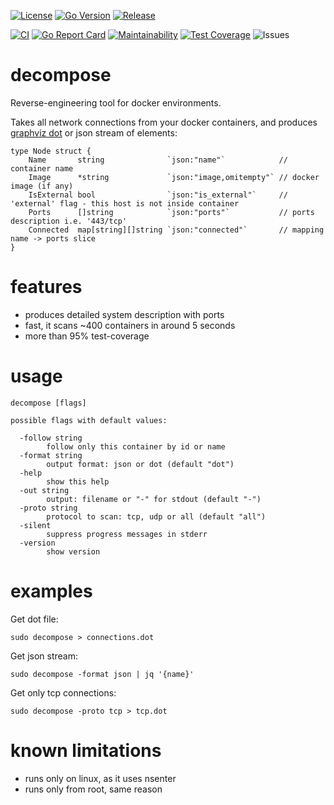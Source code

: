 [![License](https://img.shields.io/badge/license-MIT%20License-blue.svg)](https://github.com/s0rg/decompose/blob/master/LICENSE)
[![Go Version](https://img.shields.io/github/go-mod/go-version/s0rg/decompose)](go.mod)
[![Release](https://img.shields.io/github/v/release/s0rg/decompose)](https://github.com/s0rg/decompose/releases/latest)

[![CI](https://github.com/s0rg/decompose/workflows/ci/badge.svg)](https://github.com/s0rg/decompose/actions?query=workflow%3Aci)
[![Go Report Card](https://goreportcard.com/badge/github.com/s0rg/decompose)](https://goreportcard.com/report/github.com/s0rg/decompose)
[![Maintainability](https://api.codeclimate.com/v1/badges/1bc7c04689cf612a0f39/maintainability)](https://codeclimate.com/github/s0rg/decompose/maintainability)
[![Test Coverage](https://api.codeclimate.com/v1/badges/1bc7c04689cf612a0f39/test_coverage)](https://codeclimate.com/github/s0rg/decompose/test_coverage)
![Issues](https://img.shields.io/github/issues/s0rg/decompose)

# decompose

Reverse-engineering tool for docker environments.


Takes all network connections from your docker containers, and produces [graphviz
dot](https://www.graphviz.org/doc/info/lang.html) or json stream of elements:

```
type Node struct {
    Name       string              `json:"name"`            // container name
    Image      *string             `json:"image,omitempty"` // docker image (if any)
    IsExternal bool                `json:"is_external"`     // 'external' flag - this host is not inside container
    Ports      []string            `json:"ports"`           // ports description i.e. '443/tcp'
    Connected  map[string][]string `json:"connected"`       // mapping name -> ports slice
}
```


# features

- produces detailed system description with ports
- fast, it scans ~400 containers in around 5 seconds
- more than 95% test-coverage


# usage

```
decompose [flags]

possible flags with default values:

  -follow string
        follow only this container by id or name
  -format string
        output format: json or dot (default "dot")
  -help
        show this help
  -out string
        output: filename or "-" for stdout (default "-")
  -proto string
        protocol to scan: tcp, udp or all (default "all")
  -silent
        suppress progress messages in stderr
  -version
        show version
```

# examples

Get dot file:
```
sudo decompose > connections.dot
```

Get json stream:
```
sudo decompose -format json | jq '{name}'
```

Get only tcp connections:
```
sudo decompose -proto tcp > tcp.dot
```


# known limitations

- runs only on linux, as it uses nsenter
- runs only from root, same reason
